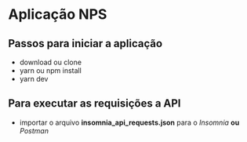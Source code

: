# Aplicação NPS

## Passos para iniciar a aplicação

* download ou clone
* yarn ou npm install 
* yarn dev 

## Para executar as requisições a API 

* importar o arquivo **insomnia_api_requests.json** para o *Insomnia* **ou** *Postman*